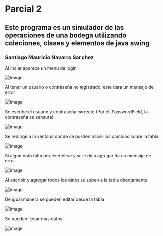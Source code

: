 # Parcial 2

## Este programa es un simulador de las operaciones de una bodega utilizando coleciones, clases y elementos de java swing
### Santiago Mauricio Navarro Sanchez

Al inciar aparece un menu de login

![image](https://github.com/user-attachments/assets/8dde0fdc-927f-4370-8de9-bad61299e2c8)

Al tener un usuario o contraseña no registrado, este dara un mensaje de error

![image](https://github.com/user-attachments/assets/92f5f78b-e414-430e-9ffa-dc60eadd7c20)

Se escribe el usuario y contraseña correcto (Por el jPasswordField, la contraseña se sensura)

![image](https://github.com/user-attachments/assets/8e122f7b-c8f0-4066-ab5e-f2911ee253de)

Se redirige a la ventana donde se pueden hacer los cambios sobre la tabla

![image](https://github.com/user-attachments/assets/8e026031-b8bb-4c53-8deb-cf24c4ea328a)

Si algun dato falta por escribirse y se le da a agregar da un mensaje de error

![image](https://github.com/user-attachments/assets/f7a0142a-f4f9-4720-bb47-bd2713b299db)

Al escribir y agregar todos los datos se suben a la tabla directamente

![image](https://github.com/user-attachments/assets/1f94d941-62f8-4244-8c6e-804d18e13f72)

De igual manera se pueden editar desde la tabla

![image](https://github.com/user-attachments/assets/187dd0ee-a6db-4d05-af9c-7772c897a524)

Se pueden llenar mas datos

![image](https://github.com/user-attachments/assets/bfc508a2-d6bb-49bc-b08d-0fbc1b803e79)

